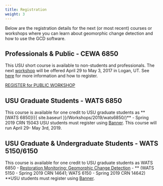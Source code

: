 ```yaml
---
title: Registration
weight: 3
---
```


Below are the registration details for the next (or most recent) courses or workshops where you can learn about geomorphic change detection and how to use the GCD software.

## Professionals & Public - CEWA 6850

This USU short course is available to non-students and professionals. The next [workshop]({{site.baseurl}}/Workshops/2019/wats6850) will be offered April 29 to May 3, 2017 in Logan, UT. See [here](-http://www.eventbee.com/event?eid=199043755&track=GCDwebsite) for more information and how to register. 

[REGISTER for PUBLIC WORKSHOP](-http://www.eventbee.com/event?eid=199043755&track=GCDwebsite)

## USU Graduate Students - WATS 6850

This course is available for one credit to USU graduate students as ** [WATS 6850]({{ site.baseurl }}/Workshops/2019/wats6850/)** - Spring 2019 CRN 15043 USU students must register using [Banner](http://ssb.banner.usu.edu/). This course will run April 29- May 3rd, 2019. 

## USU Graduate & Undergraduate Students - WATS 5150/6150

This course is available for one credit to USU graduate students as WATS 6850 - [Restoration Monitoring: Geomorphic Change Detection](https://cnr.usu.edu/streamrestoration/htm/course-information/monitoring-workshop) - ** (WATS 5150 - Spring 2019 CRN 14641; WATS 6150 - Spring 2019 CRN 14642) **USU students must register using [Banner](http://ssb.banner.usu.edu/).

